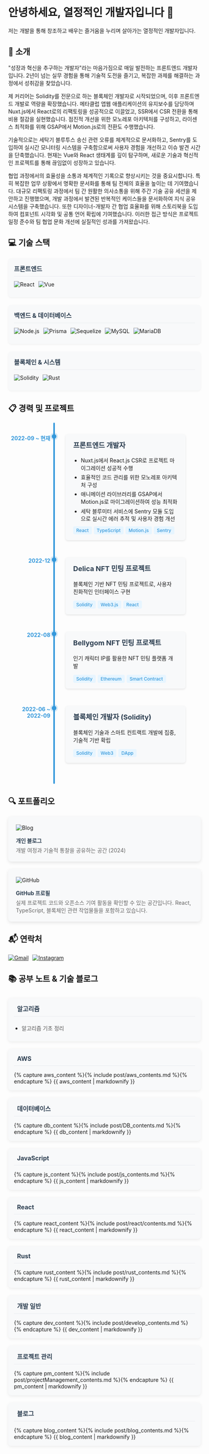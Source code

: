 # 안녕하세요, 열정적인 개발자입니다 👋

저는 개발을 통해 창조하고 배우는 즐거움을 누리며 살아가는 열정적인 개발자입니다.

## 🚀 소개

"성장과 혁신을 추구하는 개발자"라는 마음가짐으로 매일 발전하는 프론트엔드 개발자입니다. 2년이 넘는 실무 경험을 통해 기술적 도전을 즐기고, 복잡한 과제를 해결하는 과정에서 성취감을 찾았습니다.

제 커리어는 Solidity를 전문으로 하는 블록체인 개발자로 시작되었으며, 이후 프론트엔드 개발로 역량을 확장했습니다. 메타클럽 앱웹 애플리케이션의 유지보수를 담당하며 Nuxt.js에서 React로의 리팩토링을 성공적으로 이끌었고, SSR에서 CSR 전환을 통해 비용 절감을 실현했습니다. 점진적 개선을 위한 모노레포 아키텍처를 구성하고, 라이센스 최적화를 위해 GSAP에서 Motion.js로의 전환도 수행했습니다.

기술적으로는 세탁기 블루투스 송신 관련 오류를 체계적으로 문서화하고, Sentry를 도입하여 실시간 모니터링 시스템을 구축함으로써 사용자 경험을 개선하고 이슈 발견 시간을 단축했습니다. 현재는 Vue와 React 생태계를 깊이 탐구하며, 새로운 기술과 혁신적인 프로젝트를 통해 끊임없이 성장하고 있습니다.

협업 과정에서의 효율성을 소통과 체계적인 기록으로 향상시키는 것을 중요시합니다. 특히 복잡한 업무 상황에서 명확한 문서화를 통해 팀 전체의 효율을 높이는 데 기여했습니다. 대규모 리팩토링 과정에서 팀 간 원활한 의사소통을 위해 주간 기술 공유 세션을 제안하고 진행했으며, 개발 과정에서 발견된 반복적인 케이스들을 문서화하여 지식 공유 시스템을 구축했습니다. 또한 디자이너-개발자 간 협업 효율화를 위해 스토리북을 도입하여 컴포넌트 시각화 및 공통 언어 확립에 기여했습니다. 이러한 접근 방식은 프로젝트 일정 준수와 팀 협업 문화 개선에 실질적인 성과를 가져왔습니다.

## 💻 기술 스택

<div class="skills-container">
  <div class="skill-category">
    <h4>프론트엔드</h4>
    <div class="skills-row">
      <div class="skill-item">
        <img src="https://img.shields.io/badge/React-61DAFB?style=for-the-badge&logo=react&logoColor=black" alt="React" />
      </div>
      <div class="skill-item">
        <img src="https://img.shields.io/badge/Vue.js-4FC08D?style=for-the-badge&logo=vue.js&logoColor=white" alt="Vue" />
      </div>
    </div>
  </div>
  
  <div class="skill-category">
    <h4>백엔드 & 데이터베이스</h4>
    <div class="skills-row">
      <div class="skill-item">
        <img src="https://img.shields.io/badge/Node.js-339933?style=for-the-badge&logo=node.js&logoColor=white" alt="Node.js" />
      </div>
      <div class="skill-item">
        <img src="https://img.shields.io/badge/Prisma-2D3748?style=for-the-badge&logo=prisma&logoColor=white" alt="Prisma" />
      </div>
      <div class="skill-item">
        <img src="https://img.shields.io/badge/Sequelize-52B0E7?style=for-the-badge&logo=sequelize&logoColor=white" alt="Sequelize" />
      </div>
      <div class="skill-item">
        <img src="https://img.shields.io/badge/MySQL-4479A1?style=for-the-badge&logo=mysql&logoColor=white" alt="MySQL" />
      </div>
      <div class="skill-item">
        <img src="https://img.shields.io/badge/MariaDB-003545?style=for-the-badge&logo=mariadb&logoColor=white" alt="MariaDB" />
      </div>
    </div>
  </div>
  
  <div class="skill-category">
    <h4>블록체인 & 시스템</h4>
    <div class="skills-row">
      <div class="skill-item">
        <img src="https://img.shields.io/badge/Solidity-363636?style=for-the-badge&logo=solidity&logoColor=white" alt="Solidity" />
      </div>
      <div class="skill-item">
        <img src="https://img.shields.io/badge/Rust-000000?style=for-the-badge&logo=rust&logoColor=white" alt="Rust" />
      </div>
    </div>
  </div>
</div>

## 📋 경력 및 프로젝트

<div class="timeline">
  <div class="timeline-item">
    <div class="timeline-dot"></div>
    <div class="timeline-date">2022-09 ~ 현재</div>
    <div class="timeline-content">
      <h3>프론트엔드 개발자</h3>
      <ul class="timeline-achievements">
        <li>Nuxt.js에서 React.js CSR로 프로젝트 마이그레이션 성공적 수행</li>
        <li>효율적인 코드 관리를 위한 모노레포 아키텍처 구성</li>
        <li>애니메이션 라이브러리를 GSAP에서 Motion.js로 마이그레이션하여 성능 최적화</li>
        <li>세탁 블루미터 서비스에 Sentry 모듈 도입으로 실시간 에러 추적 및 사용자 경험 개선</li>
      </ul>
      <div class="tech-stack">
        <span class="tech-badge">React</span>
        <span class="tech-badge">TypeScript</span>
        <span class="tech-badge">Motion.js</span>
        <span class="tech-badge">Sentry</span>
      </div>
    </div>
  </div>

  <div class="timeline-item">
    <div class="timeline-dot"></div>
    <div class="timeline-date">2022-12</div>
    <div class="timeline-content">
      <h3>Delica NFT 민팅 프로젝트</h3>
      <p>블록체인 기반 NFT 민팅 프로젝트로, 사용자 친화적인 인터페이스 구현</p>
      <div class="tech-stack">
        <span class="tech-badge">Solidity</span>
        <span class="tech-badge">Web3.js</span>
        <span class="tech-badge">React</span>
      </div>
    </div>
  </div>

  <div class="timeline-item">
    <div class="timeline-dot"></div>
    <div class="timeline-date">2022-08</div>
    <div class="timeline-content">
      <h3>Bellygom NFT 민팅 프로젝트</h3>
      <p>인기 캐릭터 IP를 활용한 NFT 민팅 플랫폼 개발</p>
      <div class="tech-stack">
        <span class="tech-badge">Solidity</span>
        <span class="tech-badge">Ethereum</span>
        <span class="tech-badge">Smart Contract</span>
      </div>
    </div>
  </div>

  <div class="timeline-item">
    <div class="timeline-dot"></div>
    <div class="timeline-date">2022-06 ~ 2022-09</div>
    <div class="timeline-content">
      <h3>블록체인 개발자 (Solidity)</h3>
      <p>블록체인 기술과 스마트 컨트랙트 개발에 집중, 기술적 기반 확립</p>
      <div class="tech-stack">
        <span class="tech-badge">Solidity</span>
        <span class="tech-badge">Web3</span>
        <span class="tech-badge">DApp</span>
      </div>
    </div>
  </div>
</div>

## 🔍 포트폴리오

<div class="portfolio-container">
  <div class="portfolio-item">
    <a href="https://pocodingwer.github.io/" class="portfolio-link">
      <img src="https://img.shields.io/badge/Blog-0A0A0A?style=for-the-badge&logo=dev.to&logoColor=white" alt="Blog" />
      <h4>개인 블로그</h4>
      <p>개발 여정과 기술적 통찰을 공유하는 공간 (2024)</p>
    </a>
  </div>
  
  <div class="portfolio-item">
    <a href="https://github.com/pocodingwer" class="portfolio-link">
      <img src="https://img.shields.io/badge/GitHub-181717?style=for-the-badge&logo=github&logoColor=white" alt="GitHub" />
      <h4>GitHub 프로필</h4>
      <p>실제 프로젝트 코드와 오픈소스 기여 활동을 확인할 수 있는 공간입니다. React, TypeScript, 블록체인 관련 작업물들을 포함하고 있습니다.</p>
    </a>
  </div>
</div>

## 📬 연락처

<div class="contact-container">
  <a href="mailto:cjftns01@gmail.com" class="contact-link">
    <img src="https://img.shields.io/badge/Gmail-D14836?style=for-the-badge&logo=gmail&logoColor=white" alt="Gmail" />
  </a>
  <a href="https://www.instagram.com/lim_cuck" class="contact-link">
    <img src="https://img.shields.io/badge/Instagram-%23E4405F.svg?style=for-the-badge&logo=Instagram&logoColor=white" alt="Instagram" />
  </a>
  <!-- GitHub, LinkedIn 등 다른 소셜 링크도 추가해보세요 -->
</div>

## 📚 공부 노트 & 기술 블로그

<div class="study-notes-container">
  <div class="note-category">
    <div class="category-header">
      <i class="fas fa-code"></i>
      <h4>알고리즘</h4>
    </div>
    <div class="markdown-content">
      <ul>
        <li><a href="/algorithm/2024/10/14/algorithms/">알고리즘 기초 정리</a></li>
      </ul>
    </div>
  </div>
  
  <div class="note-category">
    <div class="category-header">
      <i class="fab fa-aws"></i>
      <h4>AWS</h4>
    </div>
    <div class="markdown-content">
{% capture aws_content %}{% include post/aws_contents.md %}{% endcapture %}
{{ aws_content | markdownify }}
    </div>
  </div>
  
  <div class="note-category">
    <div class="category-header">
      <i class="fas fa-database"></i>
      <h4>데이터베이스</h4>
    </div>
    <div class="markdown-content">
{% capture db_content %}{% include post/DB_contents.md %}{% endcapture %}
{{ db_content | markdownify }}
    </div>
  </div>
  
  <div class="note-category">
    <div class="category-header">
      <i class="fab fa-js-square"></i>
      <h4>JavaScript</h4>
    </div>
    <div class="markdown-content">
{% capture js_content %}{% include post/js_contents.md %}{% endcapture %}
{{ js_content | markdownify }}
    </div>
  </div>
  
  <div class="note-category">
    <div class="category-header">
      <i class="fab fa-react"></i>
      <h4>React</h4>
    </div>
    <div class="markdown-content">
{% capture react_content %}{% include post/react/contents.md %}{% endcapture %}
{{ react_content | markdownify }}
    </div>
  </div>
  
  <div class="note-category">
    <div class="category-header">
      <i class="fas fa-cog"></i>
      <h4>Rust</h4>
    </div>
    <div class="markdown-content">
{% capture rust_content %}{% include post/rust_contents.md %}{% endcapture %}
{{ rust_content | markdownify }}
    </div>
  </div>
  
  <div class="note-category">
    <div class="category-header">
      <i class="fas fa-laptop-code"></i>
      <h4>개발 일반</h4>
    </div>
    <div class="markdown-content">
{% capture dev_content %}{% include post/develop_contents.md %}{% endcapture %}
{{ dev_content | markdownify }}
    </div>
  </div>
  
  <div class="note-category">
    <div class="category-header">
      <i class="fas fa-tasks"></i>
      <h4>프로젝트 관리</h4>
    </div>
    <div class="markdown-content">
{% capture pm_content %}{% include post/projectManagement_contents.md %}{% endcapture %}
{{ pm_content | markdownify }}
    </div>
  </div>
  
  <div class="note-category">
    <div class="category-header">
      <i class="fas fa-blog"></i>
      <h4>블로그</h4>
    </div>
    <div class="markdown-content">
{% capture blog_content %}{% include post/blog_contents.md %}{% endcapture %}
{{ blog_content | markdownify }}
    </div>
  </div>
</div>

<style>
.skills-container {
  display: flex;
  flex-direction: column;
  gap: 20px;
  margin: 20px 0;
}

.skill-category {
  background-color: #f8f9fa;
  border-radius: 8px;
  padding: 15px;
  box-shadow: 0 2px 5px rgba(0,0,0,0.05);
}

.skill-category h4 {
  margin-top: 0;
  margin-bottom: 12px;
  color: #2c3e50;
  font-size: 16px;
  border-bottom: 1px solid #e9ecef;
  padding-bottom: 8px;
}

.skills-row {
  display: flex;
  flex-wrap: wrap;
  gap: 10px;
}

.skill-item {
  display: flex;
  flex-direction: column;
  align-items: center;
  margin-bottom: 10px;
  transition: transform 0.2s ease;
}

.skill-item:hover {
  transform: translateY(-3px);
}

.contact-container {
  display: flex;
  gap: 10px;
  margin-top: 20px;
}

.contact-link {
  transition: transform 0.3s ease;
}

.contact-link:hover {
  transform: translateY(-3px);
}

.timeline {
  position: relative;
  max-width: 1200px;
  margin: 0 auto;
  padding: 20px 0;
}

.timeline::after {
  content: '';
  position: absolute;
  width: 4px;
  background-color: #3498db;
  top: 0;
  bottom: 0;
  left: 120px;
  margin-left: -2px;
  border-radius: 2px;
}

.timeline-item {
  padding: 10px 40px 10px 150px;
  position: relative;
  margin-bottom: 25px;
}

.timeline-dot {
  position: absolute;
  left: 114px;
  width: 12px;
  height: 12px;
  background-color: #3498db;
  border-radius: 50%;
  z-index: 1;
  box-shadow: 0 0 0 4px rgba(52, 152, 219, 0.2);
}

.timeline-date {
  position: absolute;
  left: 0;
  width: 110px;
  text-align: right;
  font-weight: bold;
  color: #3498db;
  font-size: 14px;
  padding-right: 15px;
}

.timeline-content {
  padding: 15px 20px;
  background-color: #f8f9fa;
  border-radius: 6px;
  box-shadow: 0 2px 5px rgba(0,0,0,0.1);
  transition: all 0.3s ease;
}

.timeline-content:hover {
  box-shadow: 0 5px 15px rgba(0,0,0,0.1);
  transform: translateY(-2px);
}

.timeline-content h3 {
  margin-top: 0;
  color: #2c3e50;
  font-size: 18px;
}

.timeline-achievements {
  margin: 10px 0;
  padding-left: 20px;
}

.timeline-achievements li {
  margin-bottom: 5px;
  line-height: 1.4;
}

.tech-stack {
  display: flex;
  flex-wrap: wrap;
  gap: 5px;
  margin-top: 10px;
}

.tech-badge {
  background-color: #e7f5ff;
  color: #3498db;
  padding: 3px 8px;
  border-radius: 4px;
  font-size: 12px;
  font-weight: 500;
}

.portfolio-container {
  display: grid;
  grid-template-columns: repeat(auto-fit, minmax(300px, 1fr));
  gap: 20px;
  margin: 20px 0;
}

.portfolio-item {
  background-color: #f8f9fa;
  border-radius: 8px;
  overflow: hidden;
  box-shadow: 0 3px 10px rgba(0,0,0,0.1);
  transition: transform 0.3s ease, box-shadow 0.3s ease;
}

.portfolio-item:hover {
  transform: translateY(-5px);
  box-shadow: 0 5px 15px rgba(0,0,0,0.15);
}

.portfolio-link {
  display: block;
  padding: 20px;
  color: inherit;
  text-decoration: none;
}

.portfolio-link h4 {
  margin: 15px 0 5px 0;
  color: #2c3e50;
}

.portfolio-link p {
  margin: 0;
  font-size: 14px;
  color: #666;
}

.study-notes-container {
  display: grid;
  grid-template-columns: repeat(auto-fill, minmax(300px, 1fr));
  gap: 20px;
  margin: 30px 0;
  background: transparent !important;
}

.note-category {
  background-color: #f8f9fa;
  border-radius: 8px;
  padding: 15px;
  box-shadow: 0 2px 8px rgba(0,0,0,0.08);
  transition: transform 0.2s ease, box-shadow 0.2s ease;
  max-height: 500px;
  overflow-y: auto;
  display: flex;
  flex-direction: column;
}

.note-category:hover {
  transform: translateY(-3px);
  box-shadow: 0 4px 12px rgba(0,0,0,0.12);
}

.category-header {
  display: flex;
  align-items: center;
  margin-bottom: 10px;
  padding-bottom: 8px;
  border-bottom: 1px solid #e9ecef;
  position: sticky;
  top: 0;
  background-color: #f8f9fa;
  z-index: 1;
}

.category-header i {
  color: #3498db;
  margin-right: 8px;
  font-size: 16px;
}

.category-header h4 {
  margin: 0;
  color: #2c3e50;
  font-size: 16px;
}

.markdown-content {
  font-size: 14px;
  flex: 1;
  padding-top: 5px;
}


.markdown-content ul,
.markdown-content ol {
  padding-left: 20px;
  margin-top: 5px;
  margin-bottom: 10px;
}

.markdown-content p {
  margin-top: 0;
  margin-bottom: 10px;
}

.markdown-content li {
  margin-bottom: 5px;
}

.markdown-content a {
  color: #555;
  text-decoration: none;
  transition: color 0.2s ease;
}

.markdown-content a:hover {
  color: #3498db;
}
.post-container h4{
  margin: 0 !important;
}
.markdown-content{
  h2{
    display: none;
  }
}
</style>
